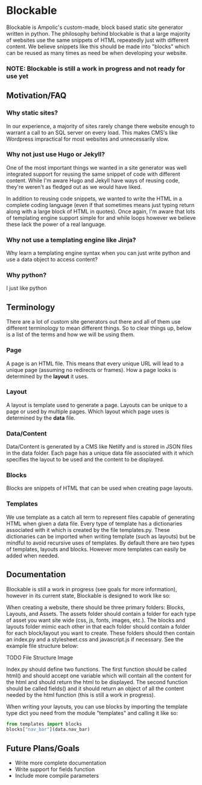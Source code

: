 # Blockable

Blockable is Ampolic's custom-made, block based static site generator written in python. The philosophy behind
blockable is that a large majority of websites use the same snippets of HTML repeatedly just with
different content. We believe snippets like this should be made into "blocks" which can be reused as many times
as need be when developing your website.

### NOTE: Blockable is still a work in progress and not ready for use yet

## Motivation/FAQ

### Why static sites?

In our experience, a majority of sites rarely change there website enough to warrant a call to an SQL server 
on every load. This makes CMS's like Wordpress impractical for most websites and unnecessarily slow.

### Why not just use Hugo or Jekyll?

One of the most important things we wanted in a site generator was well integrated support for reusing the same snippet
of code with different content. While I'm aware Hugo and Jekyll have ways of reusing code, they're weren't as fledged out as we 
would have liked.

In addition to reusing code snippets, we wanted to write the HTML in a complete coding language (even if that sometimes means 
just typing return along with a large block of HTML in quotes). Once again, I'm aware that lots of templating engine support simple
for and while loops however we believe these lack the power of a real language.

### Why not use a templating engine like Jinja?

Why learn a templating engine syntax when you can just write python and use a data object to access content?

### Why python?

I just like python

## Terminology

There are a lot of custom site generators out there and all of them use different terminology to mean different things. So to clear
things up, below is a list of the terms and how we will be using them.

### Page

A page is an HTML file. This means that every unique URL will lead to a unique page (assuming no redirects or frames). How a page looks is
determined by the __layout__ it uses.

### Layout

A layout is template used to generate a page. Layouts can be unique to a page or used by multiple pages. Which layout which page
uses is determined by the __data__ file.

### Data/Content

Data/Content is generated by a CMS like Netilfy and is stored in JSON files in the data folder. Each page has a unique data file associated
with it which specifies the layout to be used and the content to be displayed.

### Blocks

Blocks are snippets of HTML that can be used when creating page layouts.

### Templates

We use template as a catch all term to represent files capable of generating HTML when given a data file. Every type of template has a dictionaries associated
with it which is created by the file templates.py. These dictionaries can be imported when writing template (such as layouts) but be mindful to avoid recursive 
uses of templates. By default there are two types of templates, layouts and blocks. However more templates can easily be added when needed.


## Documentation

Blockable is still a work in progress (see goals for more information), however in its current state, Blockable is designed
to work like so:

When creating a website, there should be three primary folders: Blocks, Layouts, and Assets. The assets folder should contain
a folder for each type of asset you want site wide (css, js, fonts, images, etc.). The blocks and layouts folder mimic each other
in that each folder should contain a folder for each block/layout you want to create. These folders should then contain an index.py and a 
stylesheet.css and javascript.js if necessary. See the example file structure below:

TODO File Structure Image

Index.py should define two functions. The first function should be called html() and should accept one variable which will contain all
the content for the html and should return the html to be displayed. The second function should be called fields() and it should return
an object of all the content needed by the html function (this is still a work in progress).

When writing your layouts, you can use blocks by importing the template type dict you need from the module "templates" and calling it like so:

  ```python
  from templates import blocks
  blocks["nav_bar"](data.nav_bar)
  ```

## Future Plans/Goals

- Write more complete documentation
- Write support for fields function
- Include more compile parameters
